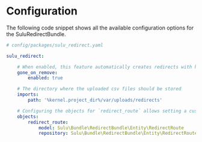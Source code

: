 # Configuration

The following code snippet shows all the available configuration options for the SuluRedirectBundle.

```yml
# config/packages/sulu_redirect.yaml

sulu_redirect:

    # When enabled, this feature automatically creates redirects with http status code 410 when a document with route or an route entity is removed.
    gone_on_remove:
        enabled: true

    # The directory where the uploaded csv files should be stored
    imports:
        path: '%kernel.project_dir%/var/uploads/redirects'

    # Configuring the objects for `redirect_route` allows setting a custom entity or repository class
    objects:
        redirect_route:
            model: Sulu\Bundle\RedirectBundle\Entity\RedirectRoute
            repository: Sulu\Bundle\RedirectBundle\Entity\RedirectRouteRepository
```
